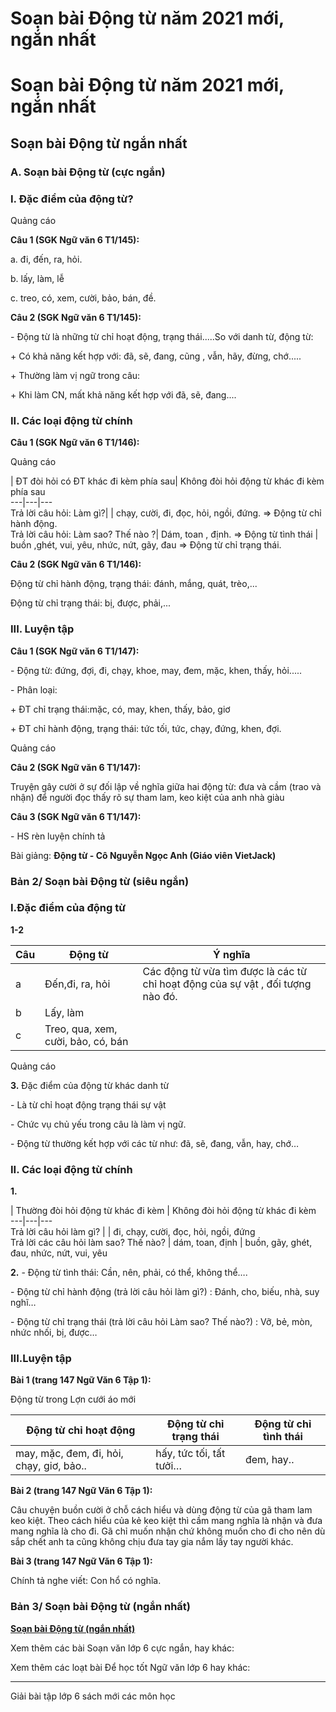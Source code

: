 # Soạn bài Động từ năm 2021 mới, ngắn nhất

# Soạn bài Động từ năm 2021 mới, ngắn nhất

## Soạn bài Động từ ngắn nhất

### **A. Soạn bài Động từ (cực ngắn)**

### I. Đặc điểm của động từ?

Quảng cáo

**Câu 1 (SGK Ngữ văn 6 T1/145):**

a. đi, đến, ra, hỏi.

b. lấy, làm, lễ

c. treo, có, xem, cười, bảo, bán, đề.

**Câu 2 (SGK Ngữ văn 6 T1/145):**

\- Động từ là những từ chỉ hoạt động, trạng thái.....So với danh từ, động từ:

\+ Có khả năng kết hợp với: đã, sẽ, đang, cũng , vẫn, hãy, đừng, chớ.....

\+ Thường làm vị ngữ trong câu:

\+ Khi làm CN, mất khả năng kết hợp với đã, sẽ, đang....

### II. Các loại động từ chính

**Câu 1 (SGK Ngữ văn 6 T1/146):**

Quảng cáo

| ĐT đòi hỏi có ĐT khác đi kèm phía sau| Không đòi hỏi động từ khác đi kèm phía sau  
---|---|---  
Trả lời câu hỏi: Làm gì?| |  chạy, cười, đi, đọc, hỏi, ngồi, đứng. => Động từ chỉ hành động.  
Trả lời câu hỏi: Làm sao? Thế nào ?| Dám, toan , định. => Động từ tình thái | buồn ,ghét, vui, yêu, nhức, nứt, gãy, đau => Động từ chỉ trạng thái.  
  
**Câu 2 (SGK Ngữ văn 6 T1/146):**

Động từ chỉ hành động, trạng thái: đánh, mắng, quát, trèo,...

Động từ chỉ trạng thái: bị, được, phải,...

### III. Luyện tập

**Câu 1 (SGK Ngữ văn 6 T1/147):**

\- Động từ: đứng, đợi, đi, chạy, khoe, may, đem, mặc, khen, thấy, hỏi.....

\- Phân loại:

\+ ĐT chỉ trạng thái:mặc, có, may, khen, thấy, bảo, giơ

\+ ĐT chỉ hành động, trạng thái: tức tối, tức, chạy, đứng, khen, đợi.

Quảng cáo

**Câu 2 (SGK Ngữ văn 6 T1/147):**

Truyện gây cười ở sự đối lập về nghĩa giữa hai động từ: đưa và cầm (trao và nhận) để người đọc thấy rõ sự tham lam, keo kiệt của anh nhà giàu

**Câu 3 (SGK Ngữ văn 6 T1/147):**

\- HS rèn luyện chính tả

Bài giảng: **Động từ - Cô Nguyễn Ngọc Anh (Giáo viên VietJack)**

### **Bản 2/ Soạn bài Động từ (siêu ngắn)**

### I.Đặc điểm của động từ

**1-2**

Câu | Động từ | Ý nghĩa  
---|---|---  
a | Đến,đi, ra, hỏi | Các động từ vừa tìm được là các từ chỉ hoạt động của sự vật , đối tượng nào đó.  
b | Lấy, làm   
c | Treo, qua, xem, cười, bảo, có, bán   
  
Quảng cáo

**3.** Đặc điểm của động từ khác danh từ

\- Là từ chỉ hoạt động trạng thái sự vật

\- Chức vụ chủ yếu trong câu là làm vị ngữ.

\- Động từ thường kết hợp với các từ như: đã, sẽ, đang, vẫn, hay, chớ…

### II. Các loại động từ chính

**1.**

| Thường đòi hỏi động từ khác đi kèm | Không đòi hỏi động từ khác đi kèm  
---|---|---  
Trả lời câu hỏi làm gì? |  | đi, chạy, cười, đọc, hỏi, ngồi, đứng  
Trả lời các câu hỏi làm sao? Thế nào? | dám, toan, định | buồn, gãy, ghét, đau, nhức, nứt, vui, yêu  
  
**2.** \- Động từ tình thái: Cần, nên, phải, có thể, không thể….

\- Động từ chỉ hành động (trả lời câu hỏi làm gì?) : Đánh, cho, biếu, nhà, suy nghĩ…

\- Động từ chỉ trạng thái (trả lời câu hỏi Làm sao? Thế nào?) : Vỡ, bẻ, mòn, nhức nhối, bị, được…

### III.Luyện tập 

**Bài 1 (trang 147 Ngữ Văn 6 Tập 1):**

Động từ trong Lợn cưới áo mới

Động từ chỉ hoạt động | Động từ chỉ trạng thái | Động từ chỉ tình thái  
---|---|---  
may, mặc, đem, đi, hỏi, chạy, giơ, bảo.. | hấy, tức tối, tất tưởi… | đem, hay..  
  
**Bài 2 (trang 147 Ngữ Văn 6 Tập 1):**

Câu chuyện buồn cười ở chỗ cách hiểu và dùng động từ của gã tham lam keo kiệt. Theo cách hiểu của kẻ keo kiệt thì cầm mang nghĩa là nhận và đưa mang nghĩa là cho đi. Gã chỉ muốn nhận chứ không muốn cho đi cho nên dù sắp chết anh ta cũng không chịu đưa tay gia nắm lấy tay người khác.

**Bài 3 (trang 147 Ngữ Văn 6 Tập 1):**

Chính tả nghe viết: Con hổ có nghĩa.

### **Bản 3/ Soạn bài Động từ (ngắn nhất)**

[**Soạn bài Động từ (ngắn nhất)**](https://vietjack.com/soan-van-6/dong-tu.jsp)

Xem thêm các bài Soạn văn lớp 6 cực ngắn, hay khác:

Xem thêm các loạt bài Để học tốt Ngữ văn lớp 6 hay khác:

* * *

Giải bài tập lớp 6 sách mới các môn học
